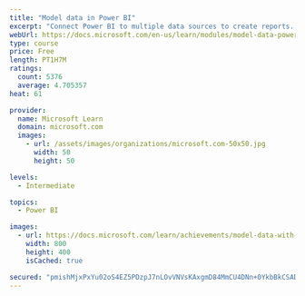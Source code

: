 ```yaml
---
title: "Model data in Power BI"
excerpt: "Connect Power BI to multiple data sources to create reports. Define the relationship between your data sources."
webUrl: https://docs.microsoft.com/en-us/learn/modules/model-data-power-bi/
type: course
price: Free
length: PT1H7M
ratings:
  count: 5376
  average: 4.705357
heat: 61

provider:
  name: Microsoft Learn
  domain: microsoft.com
  images:
    - url: /assets/images/organizations/microsoft.com-50x50.jpg
      width: 50
      height: 50

levels:
  - Intermediate

topics:
  - Power BI

images:
  - url: https://docs.microsoft.com/learn/achievements/model-data-with-power-bi-desktop-social.png
    width: 800
    height: 400
    isCached: true

secured: "pmishMjxPxYu02oS4EZ5PDzpJ7nLOvVNVsKAxgmD84MmCU4DNn+0YkbBkCSADD5YBfFJWW8l7amouJZdwihskut68Bsf3UkN+6ZlZdms0wl37AwjC7Qa4FCz8ErZ9Paa0hYxl6dyMSdZWd3F0rJ0m8nWVH6W8jlVtdZAyrkNh4yD2Ln+h1pk/XBPmp6sHtViYNFL45cIGu5olSsNP9g5MA0BJHsJpKKmwzFAiEnKaspzXCLD3xcSK925xUwvoTzWw06baDZA0Xgz5rJJjV9/JWllzfkSTPQXCY4ajOzKrpWXKraMIxLvb4C8DqDwk+VeycndAUNik9VAwT27aXKv239Or9JUQPqmowRXGyIlOtqBIEPLDC8fs7eMBPUBwtPccTKlM7fLnhy76UgWZXFEQbc6Odc9EwEQWeNPOQMl+xo=;SCFK0pLDo3vmQjC6QwaC5A=="
---
```


